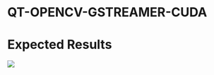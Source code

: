 # QT-OPENCV-GSTREAMER-CUDA

# Expected Results


![](https://github.com/collinsokumu/QT-OPENCV-GSTREAMER-CUDA/blob/master/Screenshot%20from%202020-01-27%2013-57-18.png)
